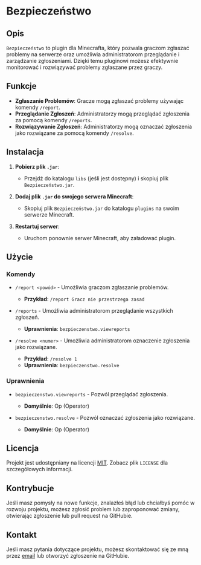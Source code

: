 # Bezpieczeństwo

## Opis

`Bezpieczeństwo` to plugin dla Minecrafta, który pozwala graczom zgłaszać problemy na serwerze oraz umożliwia administratorom przeglądanie i zarządzanie zgłoszeniami. Dzięki temu pluginowi możesz efektywnie monitorować i rozwiązywać problemy zgłaszane przez graczy.

## Funkcje

- **Zgłaszanie Problemów**: Gracze mogą zgłaszać problemy używając komendy `/report`.
- **Przeglądanie Zgłoszeń**: Administratorzy mogą przeglądać zgłoszenia za pomocą komendy `/reports`.
- **Rozwiązywanie Zgłoszeń**: Administratorzy mogą oznaczać zgłoszenia jako rozwiązane za pomocą komendy `/resolve`.

## Instalacja

1. **Pobierz plik `.jar`**:
   - Przejdź do katalogu `libs` (jeśli jest dostępny) i skopiuj plik `Bezpieczeństwo.jar`.

2. **Dodaj plik `.jar` do swojego serwera Minecraft**:
   - Skopiuj plik `Bezpieczeństwo.jar` do katalogu `plugins` na swoim serwerze Minecraft.

3. **Restartuj serwer**:
   - Uruchom ponownie serwer Minecraft, aby załadować plugin.

## Użycie

### Komendy

- `/report <powód>` - Umożliwia graczom zgłaszanie problemów. 
  - **Przykład**: `/report Gracz nie przestrzega zasad`

- `/reports` - Umożliwia administratorom przeglądanie wszystkich zgłoszeń.
  - **Uprawnienia**: `bezpieczenstwo.viewreports`

- `/resolve <numer>` - Umożliwia administratorom oznaczenie zgłoszenia jako rozwiązane.
  - **Przykład**: `/resolve 1`
  - **Uprawnienia**: `bezpieczenstwo.resolve`

### Uprawnienia

- `bezpieczenstwo.viewreports` - Pozwól przeglądać zgłoszenia.
  - **Domyślnie**: Op (Operator)

- `bezpieczenstwo.resolve` - Pozwól oznaczać zgłoszenia jako rozwiązane.
  - **Domyślnie**: Op (Operator)

## Licencja

Projekt jest udostępniany na licencji [MIT](LICENSE). Zobacz plik `LICENSE` dla szczegółowych informacji.

## Kontrybucje

Jeśli masz pomysły na nowe funkcje, znalazłeś błąd lub chciałbyś pomóc w rozwoju projektu, możesz zgłosić problem lub zaproponować zmiany, otwierając zgłoszenie lub pull request na GitHubie.

## Kontakt

Jeśli masz pytania dotyczące projektu, możesz skontaktować się ze mną przez [email](mailto:biuroxwihard@gmail.com) lub otworzyć zgłoszenie na GitHubie.


